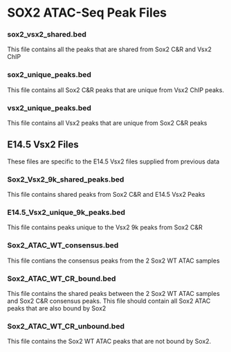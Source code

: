 # SOX2 ATAC-Seq Peak Files

### sox2_vsx2_shared.bed

This file contains all the peaks that are shared from Sox2 C&R and Vsx2 ChIP 

### sox2_unique_peaks.bed

This file contains all Sox2 C&R peaks that are unique from Vsx2 ChIP peaks.  

### vsx2_unique_peaks.bed

This file contains all Vsx2 peaks that are unique from Sox2 C&R peaks

## E14.5 Vsx2 Files
These files are specific to the E14.5 Vsx2 files supplied from previous data

### Sox2_Vsx2_9k_shared_peaks.bed
This file contains shared peaks from Sox2 C&R and E14.5 Vsx2 Peaks

### E14.5_Vsx2_unique_9k_peaks.bed
This file contains peaks unique to the Vsx2 9k peaks from Sox2 C&R

### Sox2_ATAC_WT_consensus.bed 
This file contians the consensus peaks from the 2 Sox2 WT ATAC samples

### Sox2_ATAC_WT_CR_bound.bed 
This file contains the shared peaks between the 2 Sox2 WT ATAC samples and Sox2 C&R consensus peaks. This file should contain all Sox2 ATAC peaks that are also bound by Sox2

### Sox2_ATAC_WT_CR_unbound.bed 
This file contains the Sox2 WT ATAC peaks that are not bound by Sox2. 
